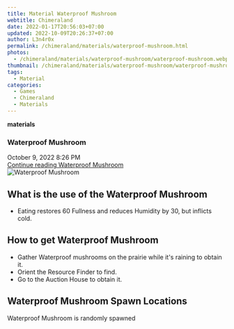 ```yaml
---
title: Material Waterproof Mushroom
webtitle: Chimeraland
date: 2022-01-17T20:56:03+07:00
updated: 2022-10-09T20:26:37+07:00
author: L3n4r0x
permalink: /chimeraland/materials/waterproof-mushroom.html
photos:
  - /chimeraland/materials/waterproof-mushroom/waterproof-mushroom.webp
thumbnail: /chimeraland/materials/waterproof-mushroom/waterproof-mushroom.webp
tags:
  - Material
categories:
  - Games
  - Chimeraland
  - Materials
---
```


<section id="bootstrap-wrapper">
  <link
    rel="stylesheet"
    href="https://cdn.statically.io/gh/dimaslanjaka/Web-Manajemen/40ac3225/css/bootstrap-4.5-wrapper.css"
  />
  <div
    class="row g-0 border rounded overflow-hidden flex-md-row mb-4 shadow-sm position-relative"
  >
    <div class="col p-4 d-flex flex-column position-static">
      <strong class="d-inline-block mb-2 text-success">materials</strong>
      <h3 class="mb-0">Waterproof Mushroom</h3>
      <div class="mb-1 text-muted">October 9, 2022 8:26 PM</div>
      <a
        href="/chimeraland/materials/waterproof-mushroom.html"
        class="stretched-link d-none"
        >Continue reading Waterproof Mushroom</a
      >
    </div>
    <div class="col-auto d-none d-lg-block">
      <img
        src="/chimeraland/materials/waterproof-mushroom/waterproof-mushroom.webp"
        alt="Waterproof Mushroom"
      />
    </div>
  </div>
  <div class="row">
    <div class="col-lg-6 col-12 mb-2">
      <div class="card">
        <div class="card-body">
          <h2 class="card-title">What is the use of the Waterproof Mushroom</h2>
          <div class="card-text">
            <ul>
              <li>
                Eating restores 60 Fullness and reduces Humidity by 30, but
                inflicts cold.
              </li>
            </ul>
          </div>
        </div>
      </div>
    </div>
    <div class="col-lg-6 col-12 mb-2">
      <div class="card">
        <div class="card-body">
          <h2 class="card-title">How to get Waterproof Mushroom</h2>
          <div class="card-text">
            <ul>
              <li>
                Gather Waterproof mushrooms on the prairie while it&#x27;s
                raining to obtain it.
              </li>
              <li>Orient the Resource Finder to find.</li>
              <li>Go to the Auction House to obtain it.</li>
            </ul>
          </div>
        </div>
      </div>
    </div>
    <div class="col-12 mb-2">
      <h2>Waterproof Mushroom Spawn Locations</h2>
      <p>Waterproof Mushroom is randomly spawned</p>
    </div>
  </div>
</section>